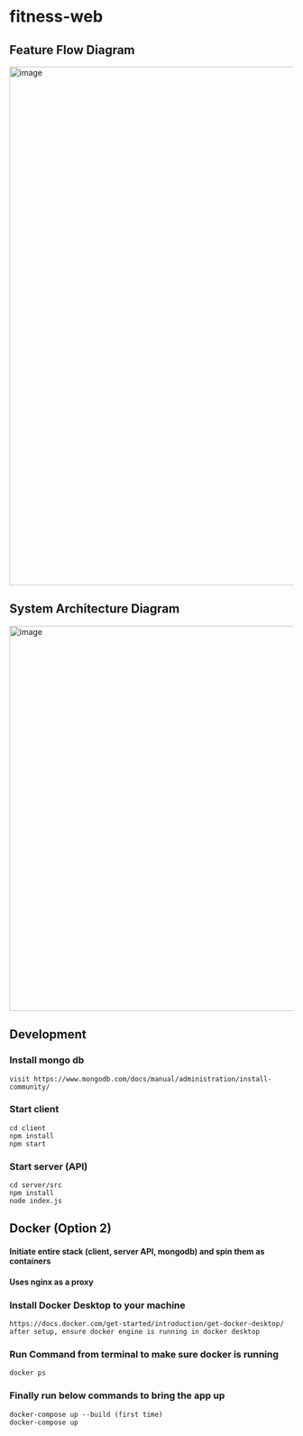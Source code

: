 # fitness-web

## Feature Flow Diagram

<img width="920" alt="image" src="https://github.com/user-attachments/assets/6a576656-931a-446d-b68b-a1a4604781b4">

## System Architecture Diagram

<img width="683" alt="image" src="https://github.com/user-attachments/assets/7bfe943f-4d4e-426f-b24d-b6caf5ddf124">

## Development
### Install mongo db
```
visit https://www.mongodb.com/docs/manual/administration/install-community/
```

### Start client
```
cd client
npm install
npm start
```
### Start server (API)
```
cd server/src
npm install
node index.js
```

## Docker (Option 2)
#### Initiate entire stack (client, server API, mongodb) and spin them as containers
#### Uses nginx as a proxy

### Install Docker Desktop to your machine
```
https://docs.docker.com/get-started/introduction/get-docker-desktop/
after setup, ensure docker engine is running in docker desktop
```
### Run Command from terminal to make sure docker is running
```
docker ps
```
### Finally run below commands to bring the app up
```
docker-compose up --build (first time)
docker-compose up
```
